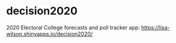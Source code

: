 # decision2020
2020 Electoral College forecasts and poll tracker app: https://lisa-wilson.shinyapps.io/decision2020/
